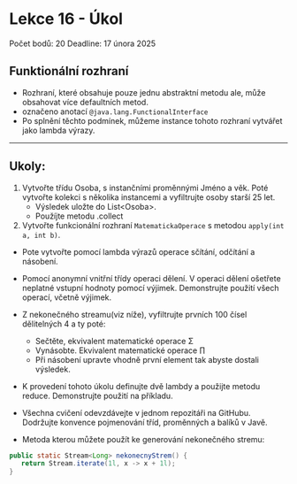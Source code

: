 # Lekce 16 - Úkol
Počet bodů: 20
Deadline: 17 února 2025
## Funktionální rozhraní
- Rozhraní, které obsahuje pouze jednu abstraktní metodu ale, může obsahovat více defaultních metod. 
- označeno anotací ``@java.lang.FunctionalInterface``
- Po splnění těchto podmínek, můžeme instance tohoto rozhraní vytvářet jako lambda výrazy.
---
## Ukoly:
1. Vytvořte třídu Osoba, s instančními proměnnými Jméno a věk. Poté vytvořte kolekci s
několika instancemi a vyfiltrujte osoby starší 25 let. 
    - Výsledek uložte do List&lt;Osoba&gt;.
    - Použíjte metodu .collect
2. Vytvořte funkcionální rozhraní ``MatematickaOperace`` s metodou ``apply(int a, int b)``. 
- Pote vytvořte pomocí lambda výrazů operace sčítání, odčítání a násobení. 
- Pomocí anonymní vnitřní třídy operaci dělení. V operaci dělení ošetřete neplatné vstupní hodnoty pomocí
výjimek. Demonstrujte použití všech operací, včetně výjimek.
- Z nekonečného streamu(viz níže), vyfiltrujte prvních 100 čísel dělitelných 4 a ty poté:
    - Sečtěte, ekvivalent matematické operace Σ
    - Vynásobte. Ekvivalent matematické operace ∏
    - Při násobení upravte vhodně první element tak abyste dostali výsledek.

- K provedení tohoto úkolu definujte dvě lambdy a použijte metodu reduce.
Demonstrujte použití na příkladu.

- Všechna cvičení odevzdávejte v jednom repozitáři na GitHubu. Dodržujte konvence
pojmenování tříd, proměnných a balíků v Javě.
- Metoda kterou můžete použít ke generování nekonečného stremu:
```java
public static Stream<Long> nekonecnyStrem() {
   return Stream.iterate(1l, x -> x + 1l);
}

```